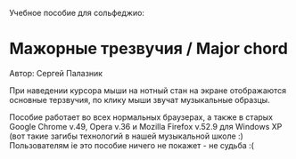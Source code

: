﻿Учебное пособие для сольфеджио:

# Мажорные трезвучия / Major chord

Aвтор: Сергей Палазник

При наведении курсора мыши на нотный стан на экране отображаются основные терзвучия, 
по клику мыши звучат музыкальные образцы.

Пособие работает во всех нормальных браузерах, а также в старых 
Google Chrome v.49, Opera v.36 и Mozilla Firefox v.52.9 для Windows XP 
(вот такие загибы технологий в нашей музыкальной школе :) 
Пользователям ie это пособие ничего не покажет - не судьба :(
